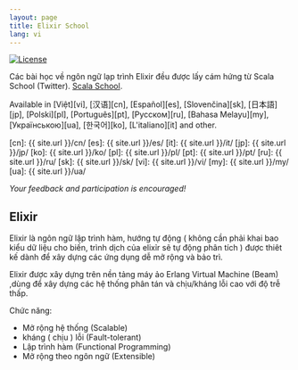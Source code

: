```yaml
---
layout: page
title: Elixir School
lang: vi
---
```


[![License](http://img.shields.io/badge/license-MIT-brightgreen.svg)](http://opensource.org/licenses/MIT)

Các bài học về ngôn ngữ lạp trình Elixir đều được lấy cám hứng từ Scala School (Twitter). [Scala School](http://twitter.github.io/scala_school/).

Available in [Việt][vi], [汉语][cn], [Español][es], [Slovenčina][sk], [日本語][jp], [Polski][pl], [Português][pt], [Русском][ru], [Bahasa Melayu][my], [Українською][ua], [한국어][ko], [L'italiano][it] and other.

  [cn]: {{ site.url }}/cn/
  [es]: {{ site.url }}/es/
  [it]: {{ site.url }}/it/
  [jp]: {{ site.url }}/jp/
  [ko]: {{ site.url }}/ko/
  [pl]: {{ site.url }}/pl/
  [pt]: {{ site.url }}/pt/
  [ru]: {{ site.url }}/ru/
  [sk]: {{ site.url }}/sk/
  [vi]: {{ site.url }}/vi/
  [my]: {{ site.url }}/my/
  [ua]: {{ site.url }}/ua/


_Your feedback and participation is encouraged!_

## Elixir

Elixir là ngôn ngữ lập trình hàm, hướng tự động ( không cần phải khai bao kiểu dữ liệu cho biến, trình dịch của elixỉr sẽ tự động phân tích ) được thiêt kế dành để xây dựng các ứng dụng dễ mở rộng và bảo trì.

Elixir được xây dựng trên nền tảng máy ảo Erlang Virtual Machine (Beam) ,dùng để xây dựng các hệ  thống phân tán và  chịu/kháng lỗi cao với độ trễ thấp.

Chức năng:
- Mở rộng hệ thống (Scalable)
- kháng ( chịu ) lỗi (Fault-tolerant)
- Lập trình hàm (Functional Programming)
- Mở rộng theo ngôn ngữ (Extensible)
